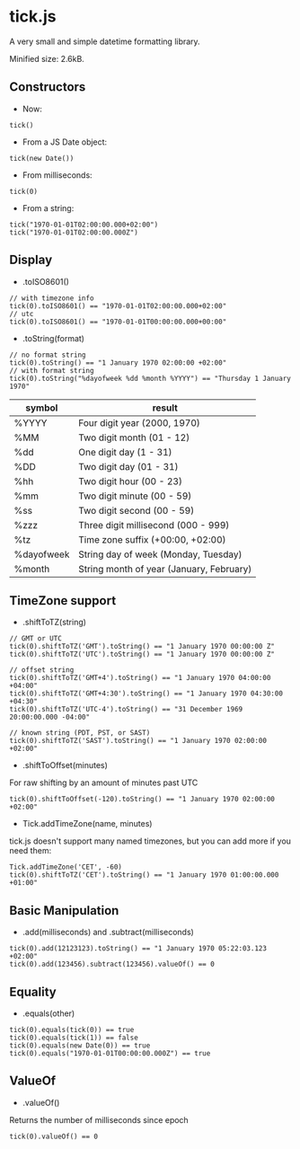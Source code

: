 # tick.js

A very small and simple datetime formatting library.

Minified size: 2.6kB.

## Constructors
- Now:
```
tick()
```

- From a JS Date object:
```
tick(new Date())
```

- From milliseconds:
```
tick(0)
```

- From a string:
```
tick("1970-01-01T02:00:00.000+02:00")
tick("1970-01-01T02:00:00.000Z")
```

## Display
- .toISO8601()
```
// with timezone info
tick(0).toISO8601() == "1970-01-01T02:00:00.000+02:00"
// utc
tick(0).toISO8601() == "1970-01-01T00:00:00.000+00:00"
```

- .toString(format)
```
// no format string
tick(0).toString() == "1 January 1970 02:00:00 +02:00"
// with format string
tick(0).toString("%dayofweek %dd %month %YYYY") == "Thursday 1 January 1970"
```

| symbol | result          |
| ------------- | ----------- |
| %YYYY      | Four digit year (2000, 1970)|
| %MM     | Two digit month (01 - 12) |
| %dd     | One digit day (1 - 31) |
| %DD     | Two digit day (01 - 31) |
| %hh     | Two digit hour (00 - 23) |
| %mm     | Two digit minute (00 - 59) |
| %ss     | Two digit second (00 - 59) |
| %zzz     | Three digit millisecond (000 - 999) |
| %tz     | Time zone suffix (+00:00, +02:00)|
| %dayofweek     | String day of week (Monday, Tuesday)|
| %month     | String month of year (January, February)|

## TimeZone support
- .shiftToTZ(string)
```
// GMT or UTC
tick(0).shiftToTZ('GMT').toString() == "1 January 1970 00:00:00 Z"
tick(0).shiftToTZ('UTC').toString() == "1 January 1970 00:00:00 Z"

// offset string
tick(0).shiftToTZ('GMT+4').toString() == "1 January 1970 04:00:00 +04:00"
tick(0).shiftToTZ('GMT+4:30').toString() == "1 January 1970 04:30:00 +04:30"
tick(0).shiftToTZ('UTC-4').toString() == "31 December 1969 20:00:00.000 -04:00"

// known string (PDT, PST, or SAST)
tick(0).shiftToTZ('SAST').toString() == "1 January 1970 02:00:00 +02:00"
```

- .shiftToOffset(minutes)

For raw shifting by an amount of minutes past UTC
```
tick(0).shiftToOffset(-120).toString() == "1 January 1970 02:00:00 +02:00"
```

- Tick.addTimeZone(name, minutes)

tick.js doesn't support many named timezones, but you can add more if you need them:
```
Tick.addTimeZone('CET', -60)
tick(0).shiftToTZ('CET').toString() == "1 January 1970 01:00:00.000 +01:00"
```

## Basic Manipulation
- .add(milliseconds) and .subtract(milliseconds)
```
tick(0).add(12123123).toString() == "1 January 1970 05:22:03.123 +02:00"
tick(0).add(123456).subtract(123456).valueOf() == 0
```

## Equality
- .equals(other)
```
tick(0).equals(tick(0)) == true
tick(0).equals(tick(1)) == false
tick(0).equals(new Date(0)) == true
tick(0).equals("1970-01-01T00:00:00.000Z") == true
```

## ValueOf
- .valueOf()

Returns the number of milliseconds since epoch
```
tick(0).valueOf() == 0
```

